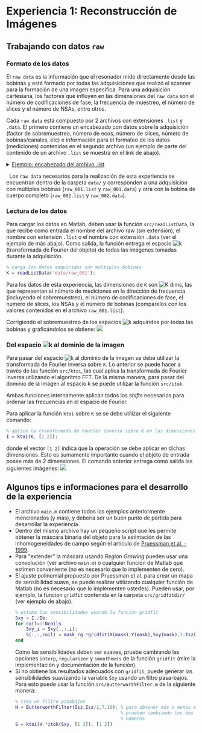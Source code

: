 # Experiencia 1: Reconstrucción de Imágenes
## Trabajando con datos ```raw```
### Formato de los datos
El ```raw data``` es la información que el resonador mide directamente desde las bobinas y está formado por todas las adquisiciones que realizó el scanner para la formación de una imagen específica. Para una adquisición cartesiana, los factores que influyen en las dimensiones del ```raw data``` son el número de codificaciones de fase, la frecuencia de muestreo, el número de slices y el número de NSAs, entre otros.

Cada ```raw data``` está compuesto por 2 archivos con extensiones ```.list``` y ```.data```. El primero contiene un encabezado con datos sobre la adquisición (factor de sobremuestreo, número de ecos, número de slices, número de bobinas/canales, etc) e información para el formateo de los datos (mediciones) contenidas en el segundo archivo (un ejemplo de parte del contenido de un archivo ```.list``` se muestra en el link de abajo).

<details><summary><u>Ejemplo: encabezado del archivo .list </u></summary>
<p>

```bash
# === GENERAL INFORMATION ========================================================
#
# n.a. n.a. n.a.  number of ...                        value
# ---- ---- ----  ----------------------------------   -----
.    0    0    0  number_of_mixes                    :     1
#
# mix  n.a. n.a.  number of ...                        value
# ---- ---- ----  ----------------------------------   -----
.    0    0    0  number_of_encoding_dimensions      :     2
.    0    0    0  number_of_dynamic_scans            :     1
.    0    0    0  number_of_cardiac_phases           :     1
.    0    0    0  number_of_echoes                   :     1
.    0    0    0  number_of_locations                :     2
.    0    0    0  number_of_extra_attribute_1_values :     1
.    0    0    0  number_of_extra_attribute_2_values :     1
.    0    0    0  number_of_signal_averages          :     2
#
# n.a. n.a. loca  number of ...                        value
# ---- ---- ----  ----------------------------------   -----
.    0    0    0  number of coil channels            :     8
.    0    0    1  number of coil channels            :     8
# ---- ---- ----  ----------------------------------   -----
# For more channel information, see the trailer of this file.
#
# mix  echo n.a.  k-space coordinate ranges            start  end
# ---- ---- ----  ----------------------------------   -----  -----
.    0    0    0  kx_range                           :  -232    231
.    0    0    0  ky_range                           :  -115    114
#
# mix  echo n.a.  k-space oversample factors           value
# ---- ---- ----  ----------------------------------   ---------
.    0    0    0  kx_oversample_factor               :    2.0000
.    0    0    0  ky_oversample_factor               :    1.0000
#
# mix  n.a. n.a.  reconstruction matrix                value
# ---- ---- ----  ----------------------------------   -----
.    0    0    0  X-resolution                       :   256
.    0    0    0  Y-resolution                       :   256
#
# n.a. n.a. n.a.  SENSE factors (spatial dirs only!)   value
# ---- ---- ----  ----------------------------------   ---------
.    0    0    0  X-direction SENSE factor           :    1.0000
.    0    0    0  Y-direction SENSE factor           :    1.0000
#
# mix  echo loca  imaging space coordinate ranges      start  end
# ---- ---- ----  ----------------------------------   -----  -----
.    0    0    0  X_range                            :  -128    127
.    0    0    0  Y_range                            :  -256     -1
.    0    0    1  X_range                            :  -128    127
.    0    0    1  Y_range                            :  -256     -1
```
</p>
</details>

&nbsp;
Los ```raw data``` necesarios para la realización de esta experiencia se encuentran dentro de la carpeta ```data/``` y corresponden a una adquisición con múltiples bobinas (```raw_001.list``` y ```raw_001.data```) y otra con la bobina de cuerpo completo (```raw_002.list``` y ```raw_002.data```). 


### Lectura de los datos
Para cargar los datos en Matlab, deben usar la función ```src/readListData```, la que recibe como entrada el nombre del archivo raw (sin extensión), el nombre con extensión ```.list``` o el nombre con extensión ```.data``` (ver el ejemplo de más abajo). Como salida, la función entrega el espacio <img src="https://latex.codecogs.com/svg.latex?k" title="k" /> (transformada de Fourier del objeto) de todas las imágenes tomadas durante la adquisición.
```matlab
% carga los datos adquiridos con múltiples bobinas
K = readListData('data/raw_001');
```
Para los datos de esta experiencia, las dimensiones de ```K``` son <img src="https://latex.codecogs.com/svg.latex?464\times 230\times 2\times 2\times 8" title="K dims" />, las que representan el número de mediciones en la dirección de frecuencia (incluyendo el sobremuestreo), el número de codificaciones de fase, el número de slices, los NSAs y el número de bobinas (comparelos con los valores contenidos en el archivo ```raw_001.list```).


Corrigiendo el sobremuestreo de los espacios <img src="https://latex.codecogs.com/svg.latex?k" title="k" /> adquiridos por todas las bobinas y graficándolos se obtiene:
![](https://github.com/hmella/IEE3773/blob/master/images/exp_1a.png?raw=true)


### Del espacio <img src="https://latex.codecogs.com/svg.latex?\large\boldsymbol{k}" title="k" /> al dominio de la imagen
Para pasar del espacio <img src="https://latex.codecogs.com/svg.latex?k" title="k" /> al dominio de la imagen se debe utilizar la transformada de Fourier inversa sobre ```K```. Lo anterior se puede hacer a través de las función ```src/ktoi```, las cual aplica la transformada de Fourier inversa utilizando el algoritmo FFT. De la misma manera, para pasar del dominio de la imagen al espacio k se puede utilizar la función ```src/itok```.

Ambas funciones internamente aplican todos los *shifts* necesarios para ordenar las frecuencias en el espacio de Fourier.

Para aplicar la función ```ktoi``` sobre ```K``` se se debe utilizar el siguiente comando:
```matlab
% aplica la transformada de Fourier inversa sobre K en las dimensiones [1 2]
I = ktoi(K, [1 2]);
```
donde el vector ```[1 2]``` indica que la operación se debe aplicar en dichas dimensiones. Esto es sumamente importante cuando el objeto de entrada posee más de 2 dimensiones. El comando anterior entrega como salida las siguientes imágenes:
![](https://github.com/hmella/IEE3773/blob/master/images/exp_1b.png?raw=true)


## Algunos tips e informaciones para el desarrollo de la experiencia
* El archivo ```main.m``` contiene todos los ejemplos anteriormente mencionados (y más), y debería ser un buen punto de partida para desarrollar la experiencia.
* Dentro del mismo archivo hay un pequeño script que les permite obtener la máscara binaria del objeto para la estimación de las inhomogeneidades de campo según el artículo de [Pruessman et al. - 1999](https://github.com/hmella/IEE3773/blob/master/Experiencia%201:%20Reconstruccion/bib/Pruessmann_et_al-1999-Magnetic_Resonance_in_Medicine.pdf).
* Para "extender" la máscara usando *Region Growing* pueden usar una convolución (ver archivo ```main.m```) o cualquier función de Matlab que estimen conveniente (no es necesario que lo implementen de cero).
* El ajuste polinomial propuesto por Pruessman et al. para crear un mapa de sensibilidad suave, se puede realizar utilizando cualquier función de Matlab (no es necesario que lo implementen ustedes). Pueden usar, por ejemplo, la funcion ```gridfit``` contenida en la carpeta ```src/gridfitdir/``` (ver ejemplo de abajo).
    ```matlab
    % estima las sensibilidades usando la función gridfit
    Sxy = I./Ib;
    for coil=1:Ncoils
        Sxy_i = Sxy(:,:,i);
        S(:,:,coil) = mask_rg.*gridfit(X(mask),Y(mask),Sxy(mask),1:Isz(2),1:Isz(1));
    end
    ```
    Como las sensibilidades deben ser suaves, pruebe cambiando las opciones ```interp```, ```regularizer``` y ```smoothness``` de la función ```gridfit``` (mire la implementación y documentación de la función).
* Si no obtiene los resultados adecuados con ```gridfit```, puede generar las sensibilidades suavizando la variable ```Sxy``` usando un filtro pasa-bajos. Para esto puede usar la función ```src/ButterworthFilter.m``` de la siguiente manera:
    ```matlab
    % crea un filtro pasabajos
    H = ButterworthFilter(Isz,Isz/2,7,10); % para obtener más o menos suavizado 
                                           % prueben cambiando los dos últimos 
                                           % números
    S = ktoi(H.*itok(Sxy, [1 2]), [1 2])
    ```
